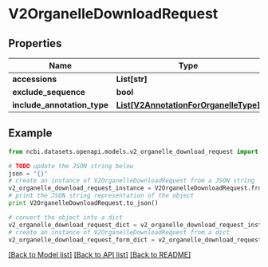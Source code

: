 # V2OrganelleDownloadRequest


## Properties

Name | Type | Description | Notes
------------ | ------------- | ------------- | -------------
**accessions** | **List[str]** |  | [optional] 
**exclude_sequence** | **bool** |  | [optional] 
**include_annotation_type** | [**List[V2AnnotationForOrganelleType]**](V2AnnotationForOrganelleType.md) |  | [optional] 

## Example

```python
from ncbi.datasets.openapi.models.v2_organelle_download_request import V2OrganelleDownloadRequest

# TODO update the JSON string below
json = "{}"
# create an instance of V2OrganelleDownloadRequest from a JSON string
v2_organelle_download_request_instance = V2OrganelleDownloadRequest.from_json(json)
# print the JSON string representation of the object
print V2OrganelleDownloadRequest.to_json()

# convert the object into a dict
v2_organelle_download_request_dict = v2_organelle_download_request_instance.to_dict()
# create an instance of V2OrganelleDownloadRequest from a dict
v2_organelle_download_request_form_dict = v2_organelle_download_request.from_dict(v2_organelle_download_request_dict)
```
[[Back to Model list]](../README.md#documentation-for-models) [[Back to API list]](../README.md#documentation-for-api-endpoints) [[Back to README]](../README.md)


